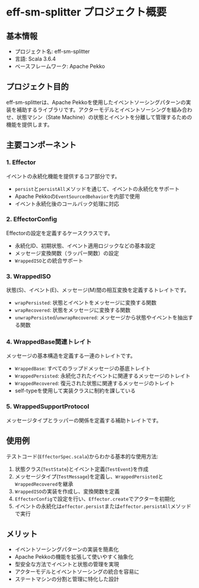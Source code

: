 # eff-sm-splitter プロジェクト概要

## 基本情報

- プロジェクト名: eff-sm-splitter
- 言語: Scala 3.6.4
- ベースフレームワーク: Apache Pekko

## プロジェクト目的

eff-sm-splitterは、Apache Pekkoを使用したイベントソーシングパターンの実装を補助するライブラリです。アクターモデルとイベントソーシングを組み合わせ、状態マシン（State Machine）の状態とイベントを分離して管理するための機能を提供します。

## 主要コンポーネント

### 1. Effector

イベントの永続化機能を提供するコア部分です。

- `persist`と`persistAll`メソッドを通じて、イベントの永続化をサポート
- Apache Pekkoの`EventSourcedBehavior`を内部で使用
- イベント永続化後のコールバック処理に対応

### 2. EffectorConfig

Effectorの設定を定義するケースクラスです。

- 永続化ID、初期状態、イベント適用ロジックなどの基本設定
- メッセージ変換関数（ラッパー関数）の設定
- `WrappedISO`との統合サポート

### 3. WrappedISO

状態(S)、イベント(E)、メッセージ(M)間の相互変換を定義するトレイトです。

- `wrapPersisted`: 状態とイベントをメッセージに変換する関数
- `wrapRecovered`: 状態をメッセージに変換する関数
- `unwrapPersisted`/`unwrapRecovered`: メッセージから状態やイベントを抽出する関数

### 4. WrappedBase関連トレイト

メッセージの基本構造を定義する一連のトレイトです。

- `WrappedBase`: すべてのラップドメッセージの基底トレイト
- `WrappedPersisted`: 永続化されたイベントに関連するメッセージのトレイト
- `WrappedRecovered`: 復元された状態に関連するメッセージのトレイト
- self-typeを使用して実装クラスに制約を課している

### 5. WrappedSupportProtocol

メッセージタイプとラッパーの関係を定義する補助トレイトです。

## 使用例

テストコード(`EffectorSpec.scala`)からわかる基本的な使用方法:

1. 状態クラス(`TestState`)とイベント定義(`TestEvent`)を作成
2. メッセージタイプ(`TestMessage`)を定義し、`WrappedPersisted`と`WrappedRecovered`を継承
3. `WrappedISO`の実装を作成し、変換関数を定義
4. `EffectorConfig`で設定を行い、`Effector.create`でアクターを初期化
5. イベントの永続化は`effector.persist`または`effector.persistAll`メソッドで実行

## メリット

- イベントソーシングパターンの実装を簡素化
- Apache Pekkoの機能を拡張して使いやすく抽象化
- 型安全な方法でイベントと状態の管理を実現
- アクターモデルとイベントソーシングの統合を容易に
- ステートマシンの分割と管理に特化した設計
